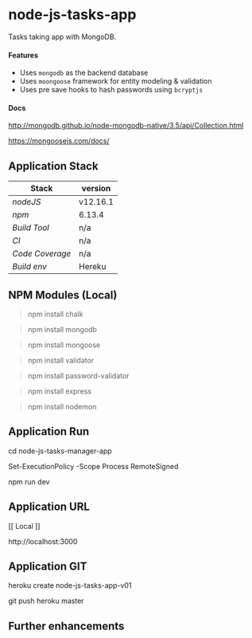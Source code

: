 # node-js-tasks-app
Tasks taking app with MongoDB.

#### Features 
- Uses `mongodb` as the backend database
- Uses `moongoose` framework for entity modeling & validation
- Uses pre save hooks to hash passwords using `bcryptjs`

#### Docs
http://mongodb.github.io/node-mongodb-native/3.5/api/Collection.html

https://mongoosejs.com/docs/

## Application Stack

Stack  | version |
--- | --- |  
*nodeJS* | v12.16.1
*npm* | 6.13.4
*Build Tool* | n/a
*CI* | n/a
*Code Coverage* | n/a
*Build env* | Hereku

## NPM Modules (Local)
> npm install chalk

> npm install mongodb

> npm install mongoose

> npm install validator

> npm install password-validator

> npm install express

> npm install nodemon

## Application Run

cd node-js-tasks-manager-app

Set-ExecutionPolicy -Scope Process RemoteSigned

npm run dev

## Application URL

[[ Local ]]

http://localhost:3000 

## Application GIT

heroku create node-js-tasks-app-v01

git push heroku master

## Further enhancements 